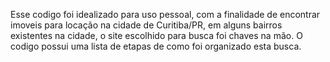 Esse codigo foi idealizado para uso pessoal, com a finalidade de encontrar imoveis para locação na cidade de Curitiba/PR, em alguns bairros existentes na cidade, o site escolhido para busca foi chaves na mão. O codigo possui uma lista de etapas de como foi organizado esta busca. 
